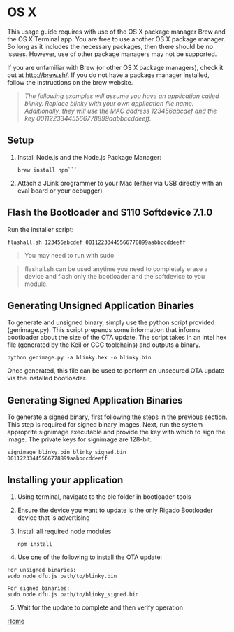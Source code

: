 # OS X

This usage guide requires with use of the OS X package manager Brew and the OS X Terminal app.  You are free to use another
OS X package manager.  So long as it includes the necessary packages, then there should be no issues.
However, use of other package managers may not be supported.

If you are unfamiliar with Brew (or other OS X package managers), check it out at
http://brew.sh/.  If you do not have a package manager installed, follow the instructions
on the brew website.

> *The following examples will assume you have an application called blinky.  Replace blinky with your own
application file name.  Additionally, they will use the MAC address 123456abcdef and 
the key 00112233445566778899aabbccddeeff.*

Setup
-----
1. Install Node.js and the Node.js Package Manager:
    
      ```brew install node
      brew install npm```

2. Attach a JLink programmer to your Mac (either via USB directly with an eval board or your debugger)

Flash the Bootloader and S110 Softdevice 7.1.0
----------------------------------------------

Run the installer script:

```flashall.sh 123456abcdef 00112233445566778899aabbccddeeff```
        
> You may need to run with sudo

> flashall.sh can be used anytime you need to completely erase a device and flash only
the bootloader and the softdevice to you module.

Generating Unsigned Application Binaries
----------------------------------------

To generate and unsigned binary, simply use the python script provided (genimage.py).  This script
prepends some information that informs bootloader about the size of the OTA update.  The script
takes in an intel hex file (generated by the Keil or GCC toolchains) and outputs a binary.

    python genimage.py -a blinky.hex -o blinky.bin

Once generated, this file can be used to perform an unsecured OTA update via the installed bootloader.

Generating Signed Application Binaries
--------------------------------------

To generate a signed binary, first following the steps in the previous section.  This step is required
for signed binary images.  Next, run the system approprite signimage executable and provide the key
with which to sign the image.  The private keys for signimage are 128-bit.

    signimage blinky.bin blinky_signed.bin 00112233445566778899aabbccddeeff
    
Installing your application
---------------------------

1. Using terminal, navigate to the ble folder in bootloader-tools

2. Ensure the device you want to update is the only Rigado Bootloader device that is advertising

3. Install all required node modules

    ```npm install```
    
4. Use one of the following to install the OTA update:
  
  ```
  For unsigned binaries:
  sudo node dfu.js path/to/blinky.bin

  For signed binaries:
  sudo node dfu.js path/to/blinky_signed.bin
  ```
  
5. Wait for the update to complete and then verify operation

[Home](https://github.com/rigado/bootloader-tools/)
